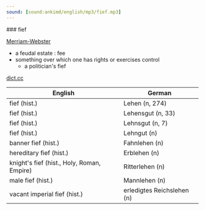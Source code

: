 ```yaml
---
sound: [sound:ankimd/english/mp3/fief.mp3]
---
```


\### fief

[Merriam-Webster](https://www.merriam-webster.com/dictionary/fief)

- a feudal estate : fee
- something over which one has rights or exercises control
    - a politician's fief

[dict.cc](https://www.dict.cc/fief)

| English        | German       |
| -------------- | ------------ |
| fief (hist.) | Lehen (n, 274) |
| fief (hist.) | Lehensgut (n, 33) |
| fief (hist.) | Lehnsgut (n, 7) |
| fief (hist.) | Lehngut (n) |
| banner fief (hist.) | Fahnlehen (n) |
| hereditary fief (hist.) | Erblehen (n) |
| knight's fief (hist., Holy, Roman, Empire) | Ritterlehen (n) |
| male fief (hist.) | Mannlehen (n) |
| vacant imperial fief (hist.) | erledigtes Reichslehen (n) |
